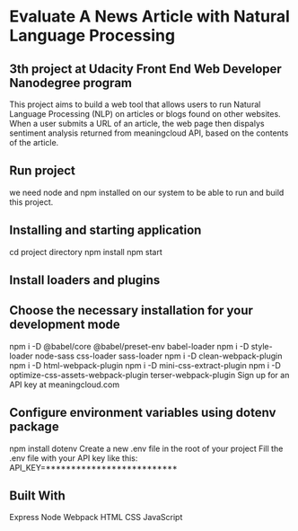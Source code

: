 # Evaluate A News Article with Natural Language Processing

## 3th project at Udacity Front End Web Developer Nanodegree program

This project aims to build a web tool that allows users to run Natural Language Processing (NLP) on articles or blogs found on other websites. When a user submits a URL of an article, the web page then dispalys sentiment analysis returned from meaningcloud API, based on the contents of the article.

## Run project

we need node and npm installed on our system to be able to run and build this project.

## Installing and starting application

cd  project directory
npm install
npm start

## Install loaders and plugins

## Choose the necessary installation for your development mode

npm i -D @babel/core @babel/preset-env babel-loader
npm i -D style-loader node-sass css-loader sass-loader
npm i -D clean-webpack-plugin
npm i -D html-webpack-plugin
npm i -D mini-css-extract-plugin
npm i -D optimize-css-assets-webpack-plugin terser-webpack-plugin
Sign up for an API key at meaningcloud.com

## Configure environment variables using dotenv package

npm install dotenv
Create a new .env file in the root of your project
Fill the .env file with your API key like this:
API_KEY=**************************

## Built With

Express
Node
Webpack
HTML
CSS
JavaScript
